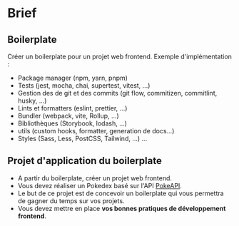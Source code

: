 # Brief

## Boilerplate

Créer un boilerplate pour un projet web frontend.
Exemple d'implémentation :

- Package manager (npm, yarn, pnpm)
- Tests (jest, mocha, chai, supertest, vitest, ...)
- Gestion des de git et des commits (git flow, commitizen, commitlint, husky, ...)
- Lints et formatters (eslint, prettier, ...)
- Bundler (webpack, vite, Rollup, ...)
- Bibliothèques (Storybook, lodash, ...)
- utils (custom hooks, formatter, generation de docs...)
- Styles (Sass, Less, PostCSS, Tailwind, ...)
...

## Projet d'application du boilerplate

- A partir du boilerplate, créer un projet web frontend.
- Vous devez réaliser un Pokedex basé sur l'API [PokeAPI](https://pokeapi.co/).
- Le but de ce projet est de concevoir un boilerplate qui vous permettra de gagner du temps sur vos projets.
- Vous devez mettre en place **vos bonnes pratiques de développement frontend**.
